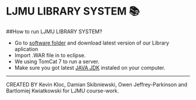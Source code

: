 # LJMU LIBRARY SYSTEM :books:
##How to run LJMU LIBRARY SYSTEM?
 * Go to [software folder](https://github.com/skibol3k/LJMU_LIBRARY_SYSTEM/tree/master/software) and download latest version of our Library aplication
 * Import .WAR file in to eclipse.
 * We using TomCat 7 to run a server.
 * Make sure you got latest [JAVA JDK](http://www.oracle.com/technetwork/java/javase/downloads/jdk8-downloads-2133151.html) instaled on your computer.

---------------------------------------------------------------------------------------------------------------------
CREATED BY Kevin Kloc, Damian Skibniewski, Owen Jeffrey-Parkinson and Bartlomiej Kwiatkowski for LJMU course-work.
